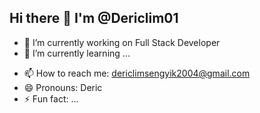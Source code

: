 ## Hi there 👋 I'm @Dericlim01

- 🔭 I’m currently working on Full Stack Developer
- 🌱 I’m currently learning ...
<!-- - 👯 I’m looking to collaborate on ...
- 🤔 I’m looking for help with ...
- 💬 Ask me about ...-->
- 📫 How to reach me: dericlimsengyik2004@gmail.com
- 😄 Pronouns: Deric
- ⚡ Fun fact: ...
